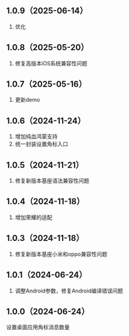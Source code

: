 ## 1.0.9（2025-06-14）
1. 优化
## 1.0.8（2025-05-20）
1. 修复高版本iOS系统兼容性问题
## 1.0.7（2025-05-16）
1. 更新demo
## 1.0.6（2024-11-24）
1. 增加纯血鸿蒙支持
2. 统一封装设置角标入口
## 1.0.5（2024-11-21）
1. 修复新版本基座语法兼容性问题
## 1.0.4（2024-11-18）
1. 增加荣耀的适配
## 1.0.3（2024-11-18）
1. 修复新版本基座小米和oppo兼容性问题
## 1.0.1（2024-06-24）
1. 调整Android参数，修复Android编译错误问题
## 1.0.0（2024-06-24）
设置桌面应用角标消息数量
